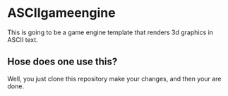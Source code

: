 # ASCIIgameengine
This is going to be a game engine template that renders 3d graphics in ASCII text.

## Hose does one use this?
Well, you just clone this repository make your changes, and then your are done.
